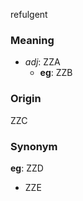 refulgent
### Meaning
+ _adj_: ZZA
    + __eg__: ZZB

### Origin

ZZC

### Synonym

__eg__: ZZD

+ ZZE


